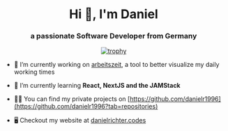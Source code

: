 <h1 align="center">Hi 👋, I'm Daniel</h1>
<h3 align="center">a passionate Software Developer from Germany</h3>
<div align="center">

  [![trophy](https://github-profile-trophy.vercel.app/?username=danielr1996&title=MultiLanguage,Commit,Issues,PullRequest,Repositories,Stars)](https://github.com/ryo-ma/github-profile-trophy)
  
</div>

- 🔭 I’m currently working on [arbeitszeit](https://github.com/danielr1996/arbeitszeit), a tool to better visualize my daily working times

- 🌱 I’m currently learning **React, NextJS and the JAMStack**

- 👨‍💻 You can find my private projects on [https://github.com/danielr1996](https://github.com/danielr1996?tab=repositories)

- 🖥️ Checkout my website at [danielrichter.codes](https://www.danielrichter.codes/)

